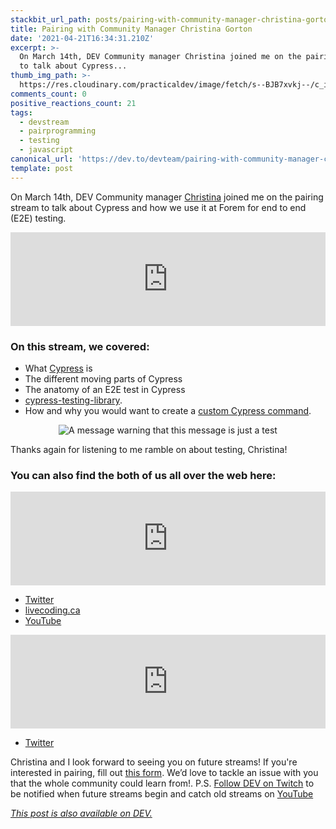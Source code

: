 ```yaml
---
stackbit_url_path: posts/pairing-with-community-manager-christina-gorton-4537
title: Pairing with Community Manager Christina Gorton
date: '2021-04-21T16:34:31.210Z'
excerpt: >-
  On March 14th, DEV Community manager Christina joined me on the pairing stream
  to talk about Cypress...
thumb_img_path: >-
  https://res.cloudinary.com/practicaldev/image/fetch/s--BJB7xvkj--/c_imagga_scale,f_auto,fl_progressive,h_420,q_auto,w_1000/https://dev-to-uploads.s3.amazonaws.com/uploads/articles/s5r46f0hchn0bwqb6da9.jpg
comments_count: 0
positive_reactions_count: 21
tags:
  - devstream
  - pairprogramming
  - testing
  - javascript
canonical_url: 'https://dev.to/devteam/pairing-with-community-manager-christina-gorton-4537'
template: post
---
```

On <time datetime="2021-04-14">March 14th</time>, DEV Community manager [Christina](https://dev.to/coffeecraftcode) joined me on the pairing stream to talk about Cypress and how we use it at Forem for end to end (E2E) testing.


<iframe class="liquidTag" src="https://dev.to/embed/youtube?args=Xm-nCsTObkE" style="border: 0; width: 100%;"></iframe>


### On this stream, we covered:

* What [Cypress](https://docs.cypress.io/) is
* The different moving parts of Cypress
* The anatomy of an E2E test in Cypress
* [cypress-testing-library](https://testing-library.com/docs/cypress-testing-library/intro/).
* How and why you would want to create a [custom Cypress command](https://docs.cypress.io/api/cypress-api/custom-commands).

<center>

![A message warning that this message is just a test](https://media.giphy.com/media/SQiQu6lbG8bn2/giphy.gif)

</center>

Thanks again for listening to me ramble on about testing, Christina!

### You can also find the both of us all over the web here:


<iframe class="liquidTag" src="https://dev.to/embed/user?args=nickytonline" style="border: 0; width: 100%;"></iframe>

* [Twitter](https://twitter.com/nickytonline)
* [livecoding.ca](https://livecoding.ca)
* [YouTube](https://youtube.iamdeveloper.com)


<iframe class="liquidTag" src="https://dev.to/embed/user?args=coffeecraftcode" style="border: 0; width: 100%;"></iframe>

* [Twitter](https://twitter.com/coffeecraftcode)

Christina and I look forward to seeing you on future streams! If you're interested in pairing, fill out [this form](https://iamdeveloper.com/pair). We’d love to tackle an issue with you that the whole community could learn from!.
P.S. [Follow DEV on Twitch](https://twitch.tv/thepracticaldev) to be notified when future streams begin and catch old streams on [YouTube](https://www.youtube.com/c/thepracticaldevteam)


*[This post is also available on DEV.](https://dev.to/devteam/pairing-with-community-manager-christina-gorton-4537)*


<script>
const parent = document.getElementsByTagName('head')[0];
const script = document.createElement('script');
script.type = 'text/javascript';
script.src = 'https://cdnjs.cloudflare.com/ajax/libs/iframe-resizer/4.1.1/iframeResizer.min.js';
script.charset = 'utf-8';
script.onload = function() {
    window.iFrameResize({}, '.liquidTag');
};
parent.appendChild(script);
</script>    
